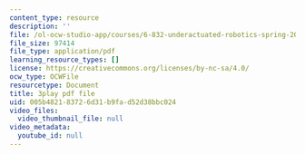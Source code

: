```yaml
---
content_type: resource
description: ''
file: /ol-ocw-studio-app/courses/6-832-underactuated-robotics-spring-2009/005b482183726d31b9fad52d38bbc024_7nnFGxqRwNE.pdf
file_size: 97414
file_type: application/pdf
learning_resource_types: []
license: https://creativecommons.org/licenses/by-nc-sa/4.0/
ocw_type: OCWFile
resourcetype: Document
title: 3play pdf file
uid: 005b4821-8372-6d31-b9fa-d52d38bbc024
video_files:
  video_thumbnail_file: null
video_metadata:
  youtube_id: null
---
```

